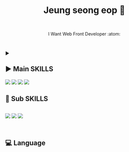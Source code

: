 <h1 align="center"> Jeung seong eop 🤪 </h1>

<br/>

<p align="center"> I Want Web Front Developer  :atom: </p>


<br/>

▶️
## <p align="left">▶️  Main SKILLS </p>
   <img src="https://img.shields.io/badge/python-ffffff?style=flat-square&logo=python&logoColor=black"/>   <img src="https://img.shields.io/badge/django-ffffff?style=flat-square&logo=django&logoColor=black"/>   <img src="https://img.shields.io/badge/javascript-ffffff?style=flat-square&logo=javascript&logoColor=black"/>
   <img src="https://img.shields.io/badge/java-ffffff?style=flat-square&logo=java&logoColor=black"/>

  
## 🤪 Sub SKILLS 
  
<br>
<img src="https://img.shields.io/badge/Git-F05032?style=flat-square&logo=Git&logoColor=black"/>
<img src="https://img.shields.io/badge/javascript-092E20?style=flat-square&logo=javascript&logoColor=black"/>
<img src="https://img.shields.io/badge/React-4479A1?style=flat-square&logo=react&logoColor=black"/>
</p>
<br/>

## 💻 Language 
<br/>

